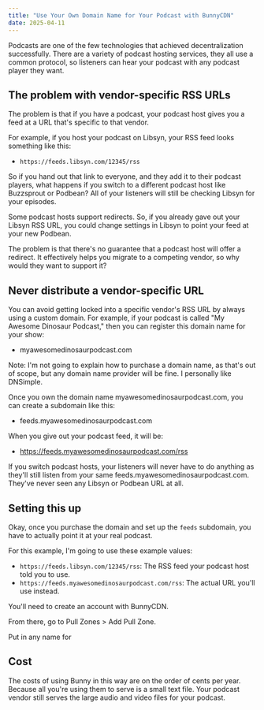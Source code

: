 ```yaml
---
title: "Use Your Own Domain Name for Your Podcast with BunnyCDN"
date: 2025-04-11
---
```


Podcasts are one of the few technologies that achieved decentralization successfully. There are a variety of podcast hosting services, they all use a common protocol, so listeners can hear your podcast with any podcast player they want.

## The problem with vendor-specific RSS URLs

The problem is that if you have a podcast, your podcast host gives you a feed at a URL that's specific to that vendor.

For example, if you host your podcast on Libsyn, your RSS feed looks something like this:

- `https://feeds.libsyn.com/12345/rss`

So if you hand out that link to everyone, and they add it to their podcast players, what happens if you switch to a different podcast host like Buzzsprout or Podbean? All of your listeners will still be checking Libsyn for your episodes.

Some podcast hosts support redirects. So, if you already gave out your Libsyn RSS URL, you could change settings in Libsyn to point your feed at your new Podbean.

The problem is that there's no guarantee that a podcast host will offer a redirect. It effectively helps you migrate to a competing vendor, so why would they want to support it?

## Never distribute a vendor-specific URL

You can avoid getting locked into a specific vendor's RSS URL by always using a custom domain. For example, if your podcast is called "My Awesome Dinosaur Podcast," then you can register this domain name for your show:

- myawesomedinosaurpodcast.com

Note: I'm not going to explain how to purchase a domain name, as that's out of scope, but any domain name provider will be fine. I personally like DNSimple.

Once you own the domain name myawesomedinosaurpodcast.com, you can create a subdomain like this:

- feeds.myawesomedinosaurpodcast.com

When you give out your podcast feed, it will be:

- https://feeds.myawesomedinosaurpodcast.com/rss

If you switch podcast hosts, your listeners will never have to do anything as they'll still listen from your same feeds.myawesomedinosaurpodcast.com. They've never seen any Libsyn or Podbean URL at all.

## Setting this up

Okay, once you purchase the domain and set up the `feeds` subdomain, you have to actually point it at your real podcast.

For this example, I'm going to use these example values:

- `https://feeds.libsyn.com/12345/rss`: The RSS feed your podcast host told you to use.
- `https://feeds.myawesomedinosaurpodcast.com/rss`: The actual URL you'll use instead.

You'll need to create an account with BunnyCDN.

From there, go to Pull Zones > Add Pull Zone.

Put in any name for

## Cost

The costs of using Bunny in this way are on the order of cents per year. Because all you're using them to serve is a small text file. Your podcast vendor still serves the large audio and video files for your podcast.
